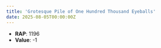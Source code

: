```yaml
---
title: 'Grotesque Pile of One Hundred Thousand Eyeballs'
date: 2025-08-05T00:00:00Z
---
```

- **RAP**: 1196
- **Value**: -1
